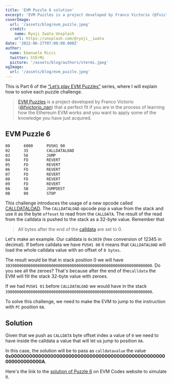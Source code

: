 ```yaml
---
title: 'EVM Puzzle 6 solution'
excerpt: 'EVM Puzzles is a project developed by Franco Victorio (@fvictorio_nan) that is a perfect fit if you are in the process of learning how the Ethereum EVM works, and you want to apply some of the knowledge you have just acquired.'
coverImage:
  url: '/assets/blog/evm_puzzle.jpeg'
  credit:
    name: Ryoji Iwata Unsplash
    url: https://unsplash.com/@ryoji__iwata
date: '2022-06-17T07:00:00.000Z'
author:
  name: Emanuele Ricci
  twitter: StErMi
  picture: '/assets/blog/authors/stermi.jpeg'
ogImage:
  url: '/assets/blog/evm_puzzle.jpeg'
---
```


This is Part 6 of the [“Let’s play EVM Puzzles”](https://stermi.xyz/blog/lets-play-evm-puzzles) series, where I will explain how to solve each puzzle challenge.

> [EVM Puzzles](https://github.com/fvictorio/evm-puzzles) is a project developed by Franco Victorio ([@fvictorio_nan](https://twitter.com/fvictorio_nan)) that a perfect fit if you are in the process of learning how the Ethereum EVM works and you want to apply some of the knowledge you have just acquired.

## EVM Puzzle 6

```bash
00      6000      PUSH1 00
02      35        CALLDATALOAD
03      56        JUMP
04      FD        REVERT
05      FD        REVERT
06      FD        REVERT
07      FD        REVERT
08      FD        REVERT
09      FD        REVERT
0A      5B        JUMPDEST
0B      00        STOP
```

This challenge introduces the usage of a new opcode called [CALLDATALOAD](https://www.evm.codes/#35).
The `CALLDATALOAD` opcode pop a value from the stack and use it as the byte `offeset` to read from the `CALLDATA`. The result of the read from the calldata is pushed to the stack as a 32-byte value. Remember that

> All bytes after the end of the [calldata](https://www.evm.codes/about) are set to 0.

Let's make an example. Our calldata is `0x3039` (hex conversion of 12345 in decimal). If before calldata we have `PUSH1 00` it means that `CALLDATALOAD` will load the whole calldata value with an offset of `0 bytes`.

The result would be that in stack position 0 we will have `3039000000000000000000000000000000000000000000000000000000000000`. Do you see all the zeroes? That's because after the end of the`calldata` the EVM will fill the stack 32-byte value with zeroes.

If we had `PUSH1 01` before `CALLDATALOAD` we would have in the stack `3900000000000000000000000000000000000000000000000000000000000000`.

To solve this challenge, we need to make the EVM to jump to the instruction with `PC` position `0A`.

## Solution

Given that we push as `CALLDATA` byte offset index a value of `0` we need to have inside the calldata a value that will let us jump to position `0A`.

In this case, the solution will be to pass as `calldatavalue` the value **0x000000000000000000000000000000000000000000000000000000000000000A**.

Here's the link to the [solution of Puzzle 6](https://www.evm.codes/playground?callValue=0&unit=Wei&callData=0x000000000000000000000000000000000000000000000000000000000000000A&codeType=Bytecode&code=%2760003556FDFDFDFDFDFD5B00%27_) on EVM Codes website to simulate it.
